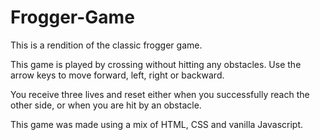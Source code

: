 # Frogger-Game
This is a rendition of the classic frogger game. 

This game is played by crossing without hitting any obstacles. Use the arrow keys to move forward, left, right or backward.

You receive three lives and reset either when you successfully reach the other side, or when you are hit by an obstacle.

This game was made using a mix of HTML, CSS and vanilla Javascript.